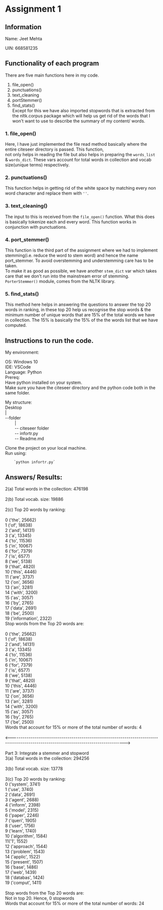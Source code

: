 # Assignment 1
## Information
Name: Jeet Mehta

UIN: 668581235

## Functionality of each program

There are five main functions here in my code. 
1. file_open()
2. punctuations()
3. text_cleaning
4. portStemmer()
5. find_stats() <br />
Except for this we have also imported stopwords that is extracted from the nltk.corpus package which will help us get rid of the 
words that I won't want to use to describe the summary of my content/ words. 

### 1. file_open()

Here, I have just implemented the file read method basically where the entire citeseer directory is passed. This function,      
not only helps in reading the file but also helps in preparing the `words_list` & `words_dict`. These vars account for
total words in collection and vocab size(unique terms) respectively.

### 2. punctuations()

This function helps in getting rid of the white space by matching every non word character and replace them with `''`.

### 3. text_cleaning()

The input to this is received from the `file_open()` function. What this does is basically tokenize each and every
word. This function works in conjunction with punctuations. 

### 4. port_stemmer()

This function is the third part of the assignment where we had to implement stemming(i.e. reduce the word to stem word)
and hence the name port_stemmer. To avoid overstemming and understemming care has to be taken. <br />
To make it as good as possible, we have another `stem_dict` var which takes care that we don't run into the mainstream error
of stemming. <br />
`PorterStemmer()` module, comes from the NLTK library. 

### 5. find_stats()

This method here helps in answering the questions to answer the top 20 words in ranking, in these top 20 help us recognise
the stop words & the minimum number of unique words that are 15% of the total words we have in collection. 
The 15% is basically the 15% of the the words list that we have computed.

## Instructions to run the code.

My environment:

OS: Windows 10 <br />
IDE: VSCode <br />
Language: Python <br />
Prereq: <br />
Have python installed on your system. <br />
Make sure you have the citeseer directory and the python code both in the same folder.

My structure: <br />
        Desktop <br />
        |       <br />
        --folder <br />
&nbsp; &nbsp; &nbsp; &nbsp;         | <br />
&nbsp; &nbsp; &nbsp; &nbsp;                -- citeseer folder <br />
&nbsp; &nbsp; &nbsp; &nbsp;                -- infortr.py <br />
&nbsp; &nbsp; &nbsp; &nbsp;                -- Readme.md <br />

Clone the project on your local machine. <br />
Run using:

        `python infortr.py`

## Answers/ Results:

2(a) Total words in the collection:  476198 <br /><br />
2(b) Total vocab. size:  19886 <br /><br />
2(c) Top 20 words by ranking: <br /><br />
0 ('the', 25662) <br />
1 ('of', 18638) <br />
2 ('and', 14131) <br />
3 ('a', 13345) <br />
4 ('to', 11536) <br />
5 ('in', 10067) <br />
6 ('for', 7379) <br />
7 ('is', 6577)<br />
8 ('we', 5138)<br />
9 ('that', 4820)<br />
10 ('this', 4446)<br />
11 ('are', 3737)<br />
12 ('on', 3656)<br />
13 ('an', 3281)<br />
14 ('with', 3200)<br />
15 ('as', 3057)<br />
16 ('by', 2765)<br />
17 ('data', 2691)<br />
18 ('be', 2500)<br />
19 ('information', 2322)<br />
Stop words from the Top 20 words are:<br /><br />
0 ('the', 25662)<br />
1 ('of', 18638)<br />
2 ('and', 14131)<br />
3 ('a', 13345)<br />
4 ('to', 11536)<br />
5 ('in', 10067)<br />
6 ('for', 7379)<br />
7 ('is', 6577)<br />
8 ('we', 5138)<br />
9 ('that', 4820)<br />
10 ('this', 4446)<br />
11 ('are', 3737)<br />
12 ('on', 3656)<br />
13 ('an', 3281)<br />
14 ('with', 3200)<br />
15 ('as', 3057)<br />
16 ('by', 2765)<br />
17 ('be', 2500)<br />
Words that account for 15% or more of the total number of words:  4<br /><br />
<----------------------------------------------------------------------------------------------------------------------------------------><br /><br />
Part 3: Integrate a stemmer and stopword<br />
3(a) Total words in the collection:  294256<br /><br />
3(b) Total vocab. size:  13778<br /><br />
3(c) Top 20 words by ranking:<br />
0 ('system', 3741)<br />
1 ('use', 3740)<br />
2 ('data', 2691)<br />
3 ('agent', 2688)<br />
4 ('inform', 2398)<br />
5 ('model', 2315)<br />
6 ('paper', 2246)<br />
7 ('queri', 1905)<br />
8 ('user', 1756)<br />
9 ('learn', 1740)<br />
10 ('algorithm', 1584)<br />
11('1', 1552)<br />
12 ('approach', 1544)<br />
13 ('problem', 1543)<br />
14 ('applic', 1522)<br />
15 ('present', 1507)<br />
16 ('base', 1486)<br />
17 ('web', 1439)<br />
18 ('databas', 1424)<br />
19 ('comput', 1411)<br /><br />
Stop words from the Top 20 words are:<br />
Not in top 20. Hence, 0 stopwords<br />
Words that account for 15% or more of the total number of words:  24<br />